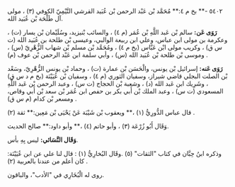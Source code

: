 ٥٤٠٢ -** بخ م ٤:** مُحَمَّد بْن عَبْد الرحمن بْن عُبَيد القرشي التَّيْمِيّ الكوفي (٣) ، مولى آل طَلْحَة بْن عُبَيد الله.

**رَوَى عَن:** سالم بْن عَبد اللَّهِ بْن عُمَر (م ٤) ، والسائب بْنيزيد، وسُلَيْمان بْن يسار (ت) ، وعكرمة بن مولى ابن عباس، وعلي ابن ربيعة الوالبي، وعيسى بْن طلحة بن عُبَيد الله (ت س ق) ، وكريب مولى ابْن عَبَّاس (بخ م ٤) ، ومُحَمَّد بْن مسلم بْن شهاب الزُّهْرِيّ (س) ، وموسى بْن طلحة بْن عُبَيد الله (س) ، وأبي سلمة ابن عَبْد الرحمن بْن عوف (م) .

**رَوَى عَنه:** إسرائيل بْن يونس، والْحَسَن بْن عمارة (ت) ، وحماد بْن يونس الزُّهْرِيّ، وسَعْد بْن الصلت البجلي قاضي شيراز، وسفيان الثوري (م ٤) ، وسفيان بْن عُيَيْنَة (بخ م د س ق) ، وشَرِيك ابن عَبد الله (د) ، وشعبة بْن الحجاج (ت س) ، وعبد الرحمن بْن عَبد اللَّهِ المسعودي (ت س) ، وعبد الملك بْن أَبي بكر بن حفص ابن عُمَر بْن سعد بْن أَبي وقاص، ومسعر بْن كدام (م س ق) .

قال عباس الدُّورِيُّ (١) ،** ويعقوب بْن شَيْبَة عَنْ يَحْيَى بْن مَعِين:** ثقة (٢) .

وَقَال أَبُو زُرْعَة (٣) ، وأبو حاتم (٤) ،** وأبو داود:** صالح الحديث.

**وَقَال النَّسَائي:** ليس بِهِ بأس.

وذكره ابنُ حِبَّان في كتاب "الثقات" (٥) .وقَال البُخارِيُّ (١) : قال لنا علي عن ابن عُيَيْنَة: كان أعلم من عندنا بالعربية (٢) .

روى له الْبُخَارِي في "الأدب"، والباقون.